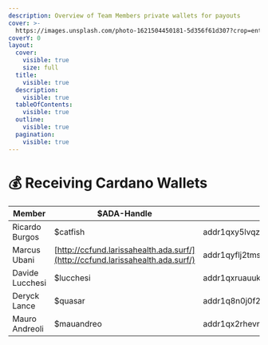 ```yaml
---
description: Overview of Team Members private wallets for payouts
cover: >-
  https://images.unsplash.com/photo-1621504450181-5d356f61d307?crop=entropy&cs=srgb&fm=jpg&ixid=M3wxOTcwMjR8MHwxfHNlYXJjaHwxfHxjcnlwdG98ZW58MHx8fHwxNjk2MzUyMDc4fDA&ixlib=rb-4.0.3&q=85
coverY: 0
layout:
  cover:
    visible: true
    size: full
  title:
    visible: true
  description:
    visible: true
  tableOfContents:
    visible: true
  outline:
    visible: true
  pagination:
    visible: true
---
```


# 💰 Receiving Cardano Wallets



| Member          | $ADA-Handle                                                                    | Address                                                                                                 |
| --------------- | ------------------------------------------------------------------------------ | ------------------------------------------------------------------------------------------------------- |
| Ricardo Burgos  | $catfish                                                                       | addr1qxy5lvqzngl8n5le9flckyfx4uwrhycam2n4xj2ecs298vaqfa3ryeggjyxsr3afdevzcx7gt7yvhde69xlr498rfwtqv0xaqu |
| Marcus Ubani    | [http://ccfund.larissahealth.ada.surf/](http://ccfund.larissahealth.ada.surf/) | addr1qyflj2tms4c87k066mt8j6pmaqarh3uqe59nq0hly0rhdpa72nppkzyc0zdth2cm6q8a2v6jd9y8qqdnd05w2cgkxm5stqsgkk |
| Davide Lucchesi | $lucchesi                                                                      | addr1qxruauuk7zdalgpmcd2czxj4a78ljlcxf2etdu47wjytmaf7qe8q04zrre08yqzzqxk3n329hrnd8hpg8pxffupg97wqrh5fly |
| Deryck Lance    | $quasar                                                                        | addr1q8n0j0f28yudzgmljgscq57y6zeua5d6mnl6726f9j4eryq22vlyhls0d60vul5tj5d66y46fuyvx7hxuz70az4ksu0scredrw |
| Mauro Andreoli  | $mauandreo                                                                     | addr1qx2rhevr07na8v2ejq0xjaxs2m8nnw5ddv9kz3yrwr650fmy3377y7pmdf7sf2d3ral3ke54uwk6lz49dker65s009tqul20uj |
